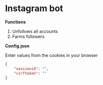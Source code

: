 Instagram bot
============
**Functions**
1. Unfollows all accounts
2. Farms followers

**Config.json**

Enter values ​​from the cookies in your browser
```json
{
    "sessionid": "",
    "csrftoken": ""
}
```
